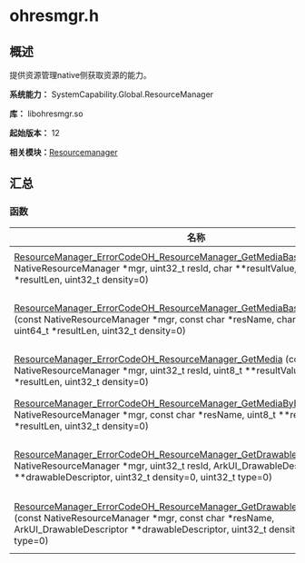 # ohresmgr.h


## 概述

提供资源管理native侧获取资源的能力。

**系统能力：** SystemCapability.Global.ResourceManager

**库：** libohresmgr.so

**起始版本：** 12

**相关模块：**[Resourcemanager](resourcemanager.md)


## 汇总


### 函数

| 名称 | 描述 | 
| -------- | -------- |
| [ResourceManager_ErrorCode](resourcemanager.md#resourcemanager_errorcode)[OH_ResourceManager_GetMediaBase64](resourcemanager.md#oh_resourcemanager_getmediabase64) (const NativeResourceManager \*mgr, uint32_t resId, char \*\*resultValue, uint64_t \*resultLen, uint32_t density=0) | 获取指定资源ID，指定屏幕密度对应的media资源的Base64码。  | 
| [ResourceManager_ErrorCode](resourcemanager.md#resourcemanager_errorcode)[OH_ResourceManager_GetMediaBase64ByName](resourcemanager.md#oh_resourcemanager_getmediabase64byname) (const NativeResourceManager \*mgr, const char \*resName, char \*\*resultValue, uint64_t \*resultLen, uint32_t density=0) | 获取指定资源名称，指定屏幕密度对应的media资源的Base64码。  | 
| [ResourceManager_ErrorCode](resourcemanager.md#resourcemanager_errorcode)[OH_ResourceManager_GetMedia](resourcemanager.md#oh_resourcemanager_getmedia) (const NativeResourceManager \*mgr, uint32_t resId, uint8_t \*\*resultValue, uint64_t \*resultLen, uint32_t density=0) | 获取指定资源ID，指定屏幕密度对应的media资源的内容。  | 
| [ResourceManager_ErrorCode](resourcemanager.md#resourcemanager_errorcode)[OH_ResourceManager_GetMediaByName](resourcemanager.md#oh_resourcemanager_getmediabyname) (const NativeResourceManager \*mgr, const char \*resName, uint8_t \*\*resultValue, uint64_t \*resultLen, uint32_t density=0) | 获取指定资源名称，指定屏幕密度对应的media资源的内容。  | 
| [ResourceManager_ErrorCode](resourcemanager.md#resourcemanager_errorcode)[OH_ResourceManager_GetDrawableDescriptor](resourcemanager.md#oh_resourcemanager_getdrawabledescriptor) (const NativeResourceManager \*mgr, uint32_t resId, ArkUI_DrawableDescriptor \*\*drawableDescriptor, uint32_t density=0, uint32_t type=0) | 获取指定资源Id，指定屏幕密度对应的图标资源的DrawableDescriptor。  | 
| [ResourceManager_ErrorCode](resourcemanager.md#resourcemanager_errorcode)[OH_ResourceManager_GetDrawableDescriptorByName](resourcemanager.md#oh_resourcemanager_getdrawabledescriptorbyname) (const NativeResourceManager \*mgr, const char \*resName, ArkUI_DrawableDescriptor \*\*drawableDescriptor, uint32_t density=0, uint32_t type=0) | 获取指定资源名称，指定屏幕密度对应的图标资源的DrawableDescriptor。  | 
